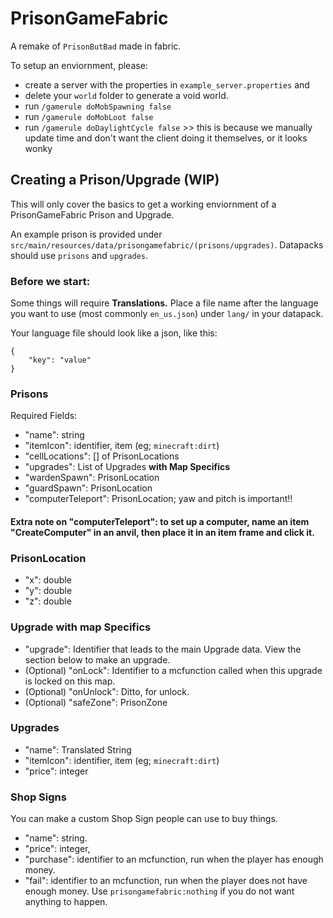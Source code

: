 # PrisonGameFabric
A remake of `PrisonButBad` made in fabric.

To setup an enviornment, please: 
- create a server with the properties in `example_server.properties` and 
- delete your `world` folder to generate a void world.
- run `/gamerule doMobSpawning false`
- run `/gamerule doMobLoot false`
- run `/gamerule doDaylightCycle false` >> this is because we manually update time and don't want the client doing it themselves, or it looks wonky

## Creating a Prison/Upgrade (WIP)
This will only cover the basics to get a working enviornment of a PrisonGameFabric Prison and Upgrade.

An example prison is provided under `src/main/resources/data/prisongamefabric/(prisons/upgrades)`.
Datapacks should use `prisons` and `upgrades`.

### Before we start:
Some things will require **Translations.** Place a file name after the language you want to use (most commonly `en_us.json`) under `lang/` in your datapack.

Your language file should look like a json, like this:
````
{
    "key": "value"
} 
````

### Prisons

Required Fields:

- "name": string
- "itemIcon": identifier, item (eg; `minecraft:dirt`)
- "cellLocations": [] of PrisonLocations
- "upgrades": List of Upgrades **with Map Specifics**
- "wardenSpawn": PrisonLocation
- "guardSpawn": PrisonLocation
- "computerTeleport": PrisonLocation; yaw and pitch is important!!
#### Extra note on "computerTeleport": to set up a computer, name an item "CreateComputer" in an anvil, then place it in an item frame and click it.

### PrisonLocation
- "x": double
- "y": double
- "z": double


### Upgrade with map Specifics

- "upgrade": Identifier that leads to the main Upgrade data. View the section below to make an upgrade.
- (Optional) "onLock": Identifier to a mcfunction called when this upgrade is locked on this map.
- (Optional) "onUnlock": Ditto, for unlock.
- (Optional) "safeZone": PrisonZone

### Upgrades
- "name": Translated String
- "itemIcon": identifier, item (eg; `minecraft:dirt`)
- "price": integer

### Shop Signs
You can make a custom Shop Sign people can use to buy things.

- "name": string.
- "price": integer,
- "purchase": identifier to an mcfunction, run when the player has enough money.
- "fail": identifier to an mcfunction, run when the player does not have enough money. Use `prisongamefabric:nothing` if you do not want anything to happen.
